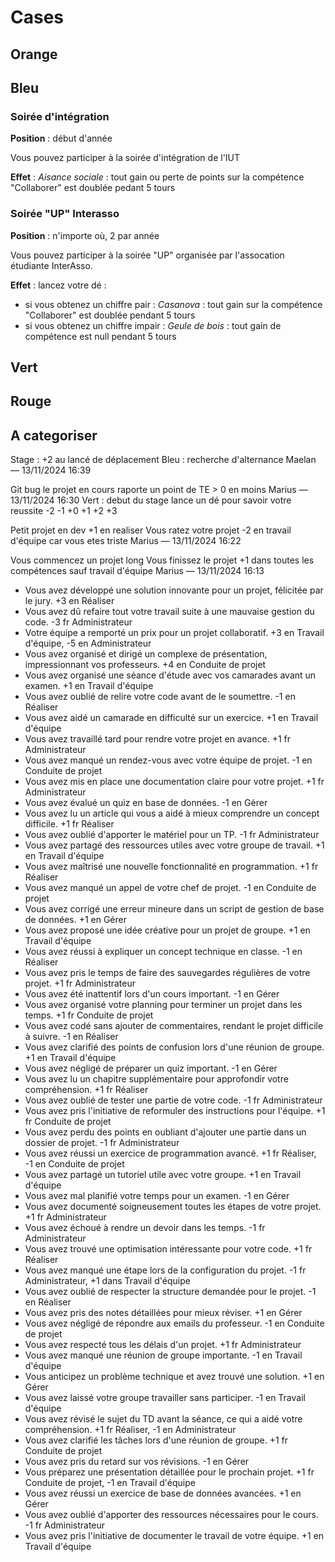 # Cases

## Orange

## Bleu

### Soirée d'intégration

**Position** : début d'année

Vous pouvez participer à la soirée d'intégration de l'IUT

**Effet** : *Aisance sociale* : tout gain ou perte de points sur la compétence "Collaborer" est doublée pedant 5 tours

### Soirée "UP" Interasso

**Position** : n'importe où, 2 par année

Vous pouvez participer à la soirée "UP" organisée par l'assocation étudiante InterAsso.

**Effet** : lancez votre dé :

- si vous obtenez un chiffre pair : *Casanova* : tout gain sur la compétence "Collaborer" est doublée pendant 5 tours
- si vous obtenez un chiffre impair : *Geule de bois* : tout gain de compétence est null pendant 5 tours

## Vert

## Rouge

## A categoriser

Stage : +2 au lancé de déplacement
Bleu : recherche d'alternance
Maelan — 13/11/2024 16:39

Git bug le projet en cours raporte un point de TE > 0 en moins
Marius — 13/11/2024 16:30
Vert : debut  du stage lance un dé pour savoir votre reussite -2 -1 +0 +1 +2 +3

Petit projet en dev +1 en realiser
Vous ratez votre projet -2 en travail d'équipe car vous etes triste
Marius — 13/11/2024 16:22

Vous commencez un projet long
Vous finissez le projet +1 dans toutes les compétences sauf travail d'équipe
Marius — 13/11/2024 16:13

- Vous avez développé une solution innovante pour un projet, félicitée par le jury. +3 en Réaliser
- Vous avez dû refaire tout votre travail suite à une mauvaise gestion du code. -3 fr Administrateur
- Votre équipe a remporté un prix pour un projet collaboratif. +3 en Travail d'équipe, -5 en Administrateur
- Vous avez organisé et dirigé un complexe de présentation, impressionnant vos professeurs. +4 en Conduite de projet
- Vous avez organisé une séance d'étude avec vos camarades avant un examen. +1 en Travail d'équipe
- Vous avez oublié de relire votre code avant de le soumettre. -1 en Réaliser
- Vous avez aidé un camarade en difficulté sur un exercice. +1 en Travail d'équipe
- Vous avez travaillé tard pour rendre votre projet en avance. +1 fr Administrateur
- Vous avez manqué un rendez-vous avec votre équipe de projet. -1 en Conduite de projet
- Vous avez mis en place une documentation claire pour votre projet. +1 fr Administrateur
- Vous avez évalué un quiz en base de données. -1 en Gérer
- Vous avez lu un article qui vous a aidé à mieux comprendre un concept difficile. +1 fr Réaliser
- Vous avez oublié d'apporter le matériel pour un TP. -1 fr Administrateur
- Vous avez partagé des ressources utiles avec votre groupe de travail. +1 en Travail d'équipe
- Vous avez maîtrisé une nouvelle fonctionnalité en programmation. +1 fr Réaliser
- Vous avez manqué un appel de votre chef de projet. -1 en Conduite de projet
- Vous avez corrigé une erreur mineure dans un script de gestion de base de données. +1 en Gérer
- Vous avez proposé une idée créative pour un projet de groupe. +1 en Travail d'équipe
- Vous avez réussi à expliquer un concept technique en classe. -1 en Réaliser
- Vous avez pris le temps de faire des sauvegardes régulières de votre projet. +1 fr Administrateur
- Vous avez été inattentif lors d'un cours important. -1 en Gérer
- Vous avez organisé votre planning pour terminer un projet dans les temps. +1 fr Conduite de projet
- Vous avez codé sans ajouter de commentaires, rendant le projet difficile à suivre. -1 en Réaliser
- Vous avez clarifié des points de confusion lors d'une réunion de groupe. +1 en Travail d'équipe
- Vous avez négligé de préparer un quiz important. -1 en Gérer
- Vous avez lu un chapitre supplémentaire pour approfondir votre compréhension. +1 fr Réaliser
- Vous avez oublié de tester une partie de votre code. -1 fr Administrateur
- Vous avez pris l'initiative de reformuler des instructions pour l'équipe. +1 fr Conduite de projet
- Vous avez perdu des points en oubliant d'ajouter une partie dans un dossier de projet. -1 fr Administrateur
- Vous avez réussi un exercice de programmation avancé. +1 fr Réaliser, -1 en Conduite de projet
- Vous avez partagé un tutoriel utile avec votre groupe. +1 en Travail d'équipe
- Vous avez mal planifié votre temps pour un examen. -1 en Gérer
- Vous avez documenté soigneusement toutes les étapes de votre projet. +1 fr Administrateur
- Vous avez échoué à rendre un devoir dans les temps. -1 fr Administrateur
- Vous avez trouvé une optimisation intéressante pour votre code. +1 fr Réaliser
- Vous avez manqué une étape lors de la configuration du projet. -1 fr Administrateur, +1 dans Travail d'équipe
- Vous avez oublié de respecter la structure demandée pour le projet. -1 en Réaliser
- Vous avez pris des notes détaillées pour mieux réviser. +1 en Gérer
- Vous avez négligé de répondre aux emails du professeur. -1 en Conduite de projet
- Vous avez respecté tous les délais d'un projet. +1 fr Administrateur
- Vous avez manqué une réunion de groupe importante. -1 en Travail d'équipe
- Vous anticipez un problème technique et avez trouvé une solution. +1 en Gérer
- Vous avez laissé votre groupe travailler sans participer. -1 en Travail d'équipe
- Vous avez révisé le sujet du TD avant la séance, ce qui a aidé votre compréhension. +1 fr Réaliser, -1 en Administrateur
- Vous avez clarifié les tâches lors d'une réunion de groupe. +1 fr Conduite de projet
- Vous avez pris du retard sur vos révisions. -1 en Gérer
- Vous préparez une présentation détaillée pour le prochain projet. +1 fr Conduite de projet, -1 en Travail d'équipe
- Vous avez réussi un exercice de base de données avancées. +1 en Gérer
- Vous avez oublié d'apporter des ressources nécessaires pour le cours. -1 fr Administrateur
- Vous avez pris l'initiative de documenter le travail de votre équipe. +1 en Travail d'équipe
